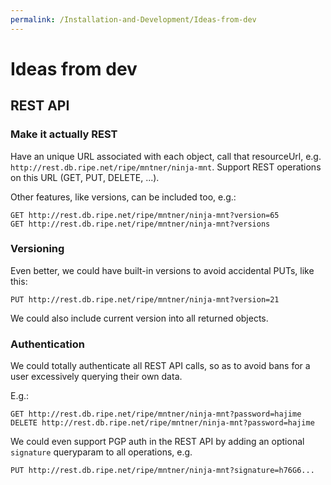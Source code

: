 ```yaml
---
permalink: /Installation-and-Development/Ideas-from-dev
---
```


# Ideas from dev

## REST API

### Make it actually REST

Have an unique URL associated with each object, call that resourceUrl, e.g. `http://rest.db.ripe.net/ripe/mntner/ninja-mnt`. Support REST operations on this URL (GET, PUT, DELETE, ...).

Other features, like versions, can be included too, e.g.:

    GET http://rest.db.ripe.net/ripe/mntner/ninja-mnt?version=65
    GET http://rest.db.ripe.net/ripe/mntner/ninja-mnt?versions

### Versioning

Even better, we could have built-in versions to avoid accidental PUTs, like this:

    PUT http://rest.db.ripe.net/ripe/mntner/ninja-mnt?version=21


We could also include current version into all returned objects.

### Authentication

We could totally authenticate all REST API calls, so as to avoid bans for a user excessively querying their own data.

E.g.:

    GET http://rest.db.ripe.net/ripe/mntner/ninja-mnt?password=hajime
    DELETE http://rest.db.ripe.net/ripe/mntner/ninja-mnt?password=hajime


We could even support PGP auth in the REST API by adding an optional `signature` queryparam to all operations, e.g.

    PUT http://rest.db.ripe.net/ripe/mntner/ninja-mnt?signature=h76G6...